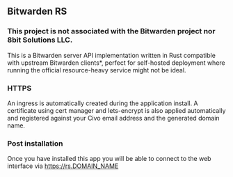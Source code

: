 ## Bitwarden RS

### This project is not associated with the Bitwarden project nor 8bit Solutions LLC.

This is a Bitwarden server API implementation written in Rust compatible with upstream Bitwarden clients\*, perfect for self-hosted deployment where running the official resource-heavy service might not be ideal.

### HTTPS

An ingress is automatically created during the application install. A certificate using cert manager and lets-encrypt is also applied automatically and registered against your Civo email address and the generated domain name.

### Post installation

Once you have installed this app you will be able to connect to the web interface via https://rs.DOMAIN_NAME

###
